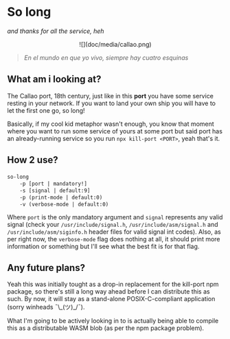# So long
*and thanks for all the service, heh*

<div style="text-align: center;">
![](doc/media/callao.png)
</div>

> *En el mundo en que yo vivo, siempre hay cuatro esquinas*

## What am i looking at?

The Callao port, 18th century, just like in this **port** you have some service resting in your network. If you want to land your own ship you will have to let the first one go, so long!

Basically, if my cool kid metaphor wasn't enough, you know that moment where you want to run some service of yours at some port but said port has an already-running service so you run `npx kill-port <PORT>`, yeah that's it.

## How 2 use?

```
so-long
    -p [port | mandatory!]
    -s [signal | default:9]
    -p (print-mode | default:0)
    -v (verbose-mode | default:0)
```

Where `port` is the only mandatory argument and `signal` represents any valid signal (check your `/usr/include/signal.h`, `/usr/include/asm/signal.h` and `/usr/include/asm/siginfo.h` header files for valid signal int codes). Also, as per right now, the `verbose-mode` flag does nothing at all, it should print more information or something but I'll see what the best fit is for that flag.

## Any future plans?

Yeah this was initially tought as a drop-in replacement for the kill-port npm package, so there's still a long way ahead before I can distribute this as such. By now, it will stay as a stand-alone POSIX-C-compliant application (sorry winheads ¯\\\_(ツ)\_/¯).

What I'm going to be actively looking in to is actually being able to compile this as a distributable WASM blob (as per the npm package problem).

